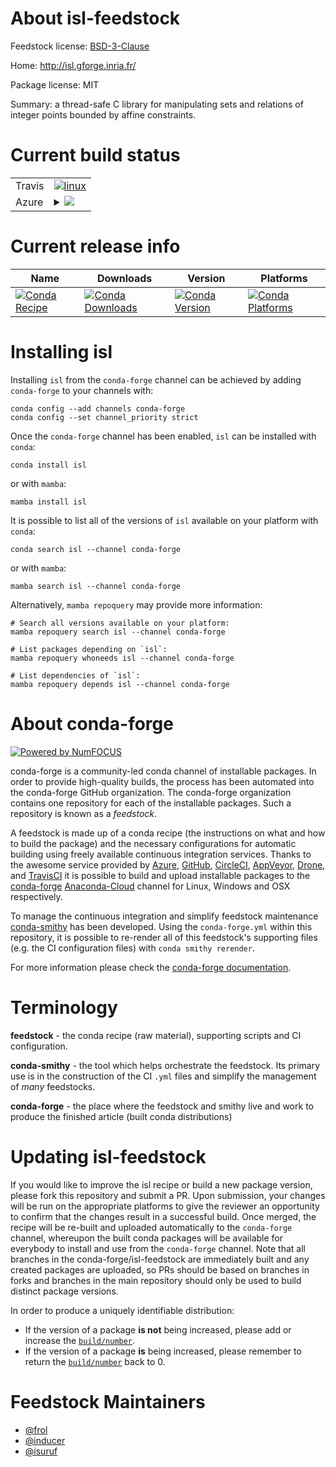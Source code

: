 About isl-feedstock
===================

Feedstock license: [BSD-3-Clause](https://github.com/conda-forge/isl-feedstock/blob/main/LICENSE.txt)

Home: http://isl.gforge.inria.fr/

Package license: MIT

Summary: a thread-safe C library for manipulating sets and relations of integer points bounded by affine constraints.

Current build status
====================


<table><tr>
    <td>Travis</td>
    <td>
      <a href="https://app.travis-ci.com/conda-forge/isl-feedstock">
        <img alt="linux" src="https://img.shields.io/travis/com/conda-forge/isl-feedstock/main.svg?label=Linux">
      </a>
    </td>
  </tr>
    
  <tr>
    <td>Azure</td>
    <td>
      <details>
        <summary>
          <a href="https://dev.azure.com/conda-forge/feedstock-builds/_build/latest?definitionId=3944&branchName=main">
            <img src="https://dev.azure.com/conda-forge/feedstock-builds/_apis/build/status/isl-feedstock?branchName=main">
          </a>
        </summary>
        <table>
          <thead><tr><th>Variant</th><th>Status</th></tr></thead>
          <tbody><tr>
              <td>linux_64_val_int_typegmp</td>
              <td>
                <a href="https://dev.azure.com/conda-forge/feedstock-builds/_build/latest?definitionId=3944&branchName=main">
                  <img src="https://dev.azure.com/conda-forge/feedstock-builds/_apis/build/status/isl-feedstock?branchName=main&jobName=linux&configuration=linux%20linux_64_val_int_typegmp" alt="variant">
                </a>
              </td>
            </tr><tr>
              <td>linux_64_val_int_typeimath-32</td>
              <td>
                <a href="https://dev.azure.com/conda-forge/feedstock-builds/_build/latest?definitionId=3944&branchName=main">
                  <img src="https://dev.azure.com/conda-forge/feedstock-builds/_apis/build/status/isl-feedstock?branchName=main&jobName=linux&configuration=linux%20linux_64_val_int_typeimath-32" alt="variant">
                </a>
              </td>
            </tr><tr>
              <td>linux_aarch64_val_int_typegmp</td>
              <td>
                <a href="https://dev.azure.com/conda-forge/feedstock-builds/_build/latest?definitionId=3944&branchName=main">
                  <img src="https://dev.azure.com/conda-forge/feedstock-builds/_apis/build/status/isl-feedstock?branchName=main&jobName=linux&configuration=linux%20linux_aarch64_val_int_typegmp" alt="variant">
                </a>
              </td>
            </tr><tr>
              <td>linux_aarch64_val_int_typeimath-32</td>
              <td>
                <a href="https://dev.azure.com/conda-forge/feedstock-builds/_build/latest?definitionId=3944&branchName=main">
                  <img src="https://dev.azure.com/conda-forge/feedstock-builds/_apis/build/status/isl-feedstock?branchName=main&jobName=linux&configuration=linux%20linux_aarch64_val_int_typeimath-32" alt="variant">
                </a>
              </td>
            </tr><tr>
              <td>linux_ppc64le_val_int_typegmp</td>
              <td>
                <a href="https://dev.azure.com/conda-forge/feedstock-builds/_build/latest?definitionId=3944&branchName=main">
                  <img src="https://dev.azure.com/conda-forge/feedstock-builds/_apis/build/status/isl-feedstock?branchName=main&jobName=linux&configuration=linux%20linux_ppc64le_val_int_typegmp" alt="variant">
                </a>
              </td>
            </tr><tr>
              <td>linux_ppc64le_val_int_typeimath-32</td>
              <td>
                <a href="https://dev.azure.com/conda-forge/feedstock-builds/_build/latest?definitionId=3944&branchName=main">
                  <img src="https://dev.azure.com/conda-forge/feedstock-builds/_apis/build/status/isl-feedstock?branchName=main&jobName=linux&configuration=linux%20linux_ppc64le_val_int_typeimath-32" alt="variant">
                </a>
              </td>
            </tr><tr>
              <td>osx_64_val_int_typegmp</td>
              <td>
                <a href="https://dev.azure.com/conda-forge/feedstock-builds/_build/latest?definitionId=3944&branchName=main">
                  <img src="https://dev.azure.com/conda-forge/feedstock-builds/_apis/build/status/isl-feedstock?branchName=main&jobName=osx&configuration=osx%20osx_64_val_int_typegmp" alt="variant">
                </a>
              </td>
            </tr><tr>
              <td>osx_64_val_int_typeimath-32</td>
              <td>
                <a href="https://dev.azure.com/conda-forge/feedstock-builds/_build/latest?definitionId=3944&branchName=main">
                  <img src="https://dev.azure.com/conda-forge/feedstock-builds/_apis/build/status/isl-feedstock?branchName=main&jobName=osx&configuration=osx%20osx_64_val_int_typeimath-32" alt="variant">
                </a>
              </td>
            </tr><tr>
              <td>osx_arm64_val_int_typegmp</td>
              <td>
                <a href="https://dev.azure.com/conda-forge/feedstock-builds/_build/latest?definitionId=3944&branchName=main">
                  <img src="https://dev.azure.com/conda-forge/feedstock-builds/_apis/build/status/isl-feedstock?branchName=main&jobName=osx&configuration=osx%20osx_arm64_val_int_typegmp" alt="variant">
                </a>
              </td>
            </tr><tr>
              <td>osx_arm64_val_int_typeimath-32</td>
              <td>
                <a href="https://dev.azure.com/conda-forge/feedstock-builds/_build/latest?definitionId=3944&branchName=main">
                  <img src="https://dev.azure.com/conda-forge/feedstock-builds/_apis/build/status/isl-feedstock?branchName=main&jobName=osx&configuration=osx%20osx_arm64_val_int_typeimath-32" alt="variant">
                </a>
              </td>
            </tr><tr>
              <td>win_64</td>
              <td>
                <a href="https://dev.azure.com/conda-forge/feedstock-builds/_build/latest?definitionId=3944&branchName=main">
                  <img src="https://dev.azure.com/conda-forge/feedstock-builds/_apis/build/status/isl-feedstock?branchName=main&jobName=win&configuration=win%20win_64_" alt="variant">
                </a>
              </td>
            </tr>
          </tbody>
        </table>
      </details>
    </td>
  </tr>
</table>

Current release info
====================

| Name | Downloads | Version | Platforms |
| --- | --- | --- | --- |
| [![Conda Recipe](https://img.shields.io/badge/recipe-isl-green.svg)](https://anaconda.org/conda-forge/isl) | [![Conda Downloads](https://img.shields.io/conda/dn/conda-forge/isl.svg)](https://anaconda.org/conda-forge/isl) | [![Conda Version](https://img.shields.io/conda/vn/conda-forge/isl.svg)](https://anaconda.org/conda-forge/isl) | [![Conda Platforms](https://img.shields.io/conda/pn/conda-forge/isl.svg)](https://anaconda.org/conda-forge/isl) |

Installing isl
==============

Installing `isl` from the `conda-forge` channel can be achieved by adding `conda-forge` to your channels with:

```
conda config --add channels conda-forge
conda config --set channel_priority strict
```

Once the `conda-forge` channel has been enabled, `isl` can be installed with `conda`:

```
conda install isl
```

or with `mamba`:

```
mamba install isl
```

It is possible to list all of the versions of `isl` available on your platform with `conda`:

```
conda search isl --channel conda-forge
```

or with `mamba`:

```
mamba search isl --channel conda-forge
```

Alternatively, `mamba repoquery` may provide more information:

```
# Search all versions available on your platform:
mamba repoquery search isl --channel conda-forge

# List packages depending on `isl`:
mamba repoquery whoneeds isl --channel conda-forge

# List dependencies of `isl`:
mamba repoquery depends isl --channel conda-forge
```


About conda-forge
=================

[![Powered by
NumFOCUS](https://img.shields.io/badge/powered%20by-NumFOCUS-orange.svg?style=flat&colorA=E1523D&colorB=007D8A)](https://numfocus.org)

conda-forge is a community-led conda channel of installable packages.
In order to provide high-quality builds, the process has been automated into the
conda-forge GitHub organization. The conda-forge organization contains one repository
for each of the installable packages. Such a repository is known as a *feedstock*.

A feedstock is made up of a conda recipe (the instructions on what and how to build
the package) and the necessary configurations for automatic building using freely
available continuous integration services. Thanks to the awesome service provided by
[Azure](https://azure.microsoft.com/en-us/services/devops/), [GitHub](https://github.com/),
[CircleCI](https://circleci.com/), [AppVeyor](https://www.appveyor.com/),
[Drone](https://cloud.drone.io/welcome), and [TravisCI](https://travis-ci.com/)
it is possible to build and upload installable packages to the
[conda-forge](https://anaconda.org/conda-forge) [Anaconda-Cloud](https://anaconda.org/)
channel for Linux, Windows and OSX respectively.

To manage the continuous integration and simplify feedstock maintenance
[conda-smithy](https://github.com/conda-forge/conda-smithy) has been developed.
Using the ``conda-forge.yml`` within this repository, it is possible to re-render all of
this feedstock's supporting files (e.g. the CI configuration files) with ``conda smithy rerender``.

For more information please check the [conda-forge documentation](https://conda-forge.org/docs/).

Terminology
===========

**feedstock** - the conda recipe (raw material), supporting scripts and CI configuration.

**conda-smithy** - the tool which helps orchestrate the feedstock.
                   Its primary use is in the construction of the CI ``.yml`` files
                   and simplify the management of *many* feedstocks.

**conda-forge** - the place where the feedstock and smithy live and work to
                  produce the finished article (built conda distributions)


Updating isl-feedstock
======================

If you would like to improve the isl recipe or build a new
package version, please fork this repository and submit a PR. Upon submission,
your changes will be run on the appropriate platforms to give the reviewer an
opportunity to confirm that the changes result in a successful build. Once
merged, the recipe will be re-built and uploaded automatically to the
`conda-forge` channel, whereupon the built conda packages will be available for
everybody to install and use from the `conda-forge` channel.
Note that all branches in the conda-forge/isl-feedstock are
immediately built and any created packages are uploaded, so PRs should be based
on branches in forks and branches in the main repository should only be used to
build distinct package versions.

In order to produce a uniquely identifiable distribution:
 * If the version of a package **is not** being increased, please add or increase
   the [``build/number``](https://docs.conda.io/projects/conda-build/en/latest/resources/define-metadata.html#build-number-and-string).
 * If the version of a package **is** being increased, please remember to return
   the [``build/number``](https://docs.conda.io/projects/conda-build/en/latest/resources/define-metadata.html#build-number-and-string)
   back to 0.

Feedstock Maintainers
=====================

* [@frol](https://github.com/frol/)
* [@inducer](https://github.com/inducer/)
* [@isuruf](https://github.com/isuruf/)

